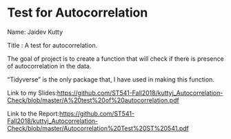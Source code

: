
<!-- README.md is generated from README.Rmd. Please edit that file -->

# Test for Autocorrelation

Name: Jaidev Kutty

Title : A test for autocorrelation.

The goal of project is to create a function that will check if there is
presence of autocorrelation in the data.

“Tidyverse” is the only package that, I have used in making this
function.

Link to my
Slides:<https://github.com/ST541-Fall2018/kuttyj_Autocorrelation-Check/blob/master/A%20test%20of%20autocorrelation.pdf>

Link to the
Report:<https://github.com/ST541-Fall2018/kuttyj_Autocorrelation-Check/blob/master/Autocorrelation%20Test%20ST%20541.pdf>
